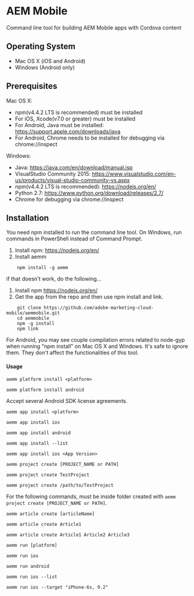 # AEM Mobile

Command line tool for building AEM Mobile apps with Cordova content

## Operating System
* Mac OS X (iOS and Android)
* Windows (Android only)

## Prerequisites
Mac OS X:
* npm(v4.4.2 LTS is recommended) must be installed
* For iOS, Xcode(v7.0 or greater) must be installed
* For Android, Java must be installed:
  https://support.apple.com/downloads/java
* For Android, Chrome needs to be installed for debugging via chrome://inspect

Windows:
* Java:
  https://java.com/en/download/manual.jsp
* VisualStudio Community 2015:
  https://www.visualstudio.com/en-us/products/visual-studio-community-vs.aspx
* npm(v4.4.2 LTS is recommended):
  https://nodejs.org/en/
* Python 2.7:
  https://www.python.org/download/releases/2.7/
* Chrome for debugging via chrome://inspect

## Installation
You need npm installed to run the command line tool. On Windows, run commands in PowerShell instead of Command Prompt.

1.  Install npm:
    https://nodejs.org/en/
2.  Install aemm
	
~~~~
	npm install -g aemm
~~~~
	
if that doesn't work, do the following...

1.  Install npm
    https://nodejs.org/en/
2.  Get the app from the repo and then use npm install and link.

~~~~
	git clone https://github.com/adobe-marketing-cloud-mobile/aemmobile.git
	cd aemmobile
	npm -g install
	npm link
~~~~

For Android, you may see couple compilation errors related to node-gyp when running "npm install" on Mac OS X and Windows.
It's safe to ignore them. They don't affect the functionalities of this tool.

#### Usage

`aemm platform install <platform>`

    aemm platform install android
 
Accept several Android SDK license agreements.
 
`aemm app install <platform>`

	aemm app install ios

	aemm app install android
	
	aemm app install --list
	
	aemm app install ios <App Version>

`aemm project create [PROJECT_NAME or PATH]`

	aemm project create TestProject
	
	aemm project create /path/to/TestProject

For the following commands, must be inside folder created with `aemm project create [PROJECT_NAME or PATH]`.  

`aemm article create [articleName]`

	aemm article create Article1
	
	aemm article create Article1 Article2 Article3

`aemm run [platform]`

	aemm run ios
	
	aemm run android
	
	aemm run ios --list
	
	aemm run ios --target "iPhone-6s, 9.2"
